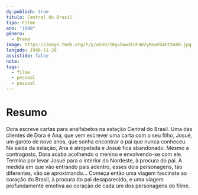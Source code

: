 ```yaml
---
dg-publish: true
titulo: Central do Brasil
tipo: Filme
ano: "1998"
gênero:
  - Drama
image: https://image.tmdb.org/t/p/w500/20gvOww3EDFaDZyNowVGAHtXo0H.jpg
lançado: 1998-11-20
assistido: false
nota: 
tags:
  - filme
  - pessoal
  - pessoal
---
```

# Resumo
Dora escreve cartas para analfabetos na estação Central do Brasil. Uma das clientes de Dora é Ana, que vem escrever uma carta com o seu filho, Josué, um garoto de nove anos, que sonha encontrar o pai que nunca conheceu. Na saída da estação, Ana é atropelada e Josué fica abandonado. Mesmo a contragosto, Dora acaba acolhendo o menino e envolvendo-se com ele. Termina por levar Josué para o interior do Nordeste, à procura do pai. À medida em que vão entrando país adentro, esses dois personagens, tão diferentes, vão se aproximando... Começa então uma viagem fascinate ao coração do Brasil, à procura do pai desaparecido, e uma viagem profundamente emotiva ao coração de cada um dos personagens do filme.
